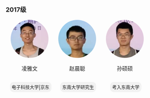 ### 2017级
<div style="display: flex; flex-wrap: wrap;">  
  <div style="width: 25%; text-align: center;">  
    <img src="../../../images/7/本科/2017/凌雅文.png" alt="凌雅文" style="border-radius: 50%; width: 100px; height: 100px;">  
    <p>凌雅文</p>  
    <p style="display: inline-block; padding: 5px 5px; background-color: #f2f2f2; border-radius: 10px; font-size: 12px; margin-left: 5px;">电子科技大学|京东</p>
  </div>

<div style="width: 25%; text-align: center;">  
    <img src="../../../images/7/本科/2017/赵晨聪.png" alt="赵晨聪" style="border-radius: 50%; width: 100px; height: 100px;">  
    <p>赵晨聪</p>  
    <p style="display: inline-block; padding: 5px 5px; background-color: #f2f2f2; border-radius: 10px; font-size: 12px; margin-left: 5px;">东南大学研究生</p>
  </div>

<div style="width: 25%; text-align: center;">  
    <img src="../../../images/7/本科/2017/孙硕硕.png" alt="孙硕硕" style="border-radius: 50%; width: 100px; height: 100px;">  
    <p>孙硕硕</p>  
    <p style="display: inline-block; padding: 5px 5px; background-color: #f2f2f2; border-radius: 10px; font-size: 12px; margin-left: 5px;"> 考入东南大学</p>
  </div>
</div>
